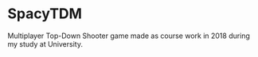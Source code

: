 # SpacyTDM
Multiplayer Top-Down Shooter game made as course work in 2018 during my study at University.
